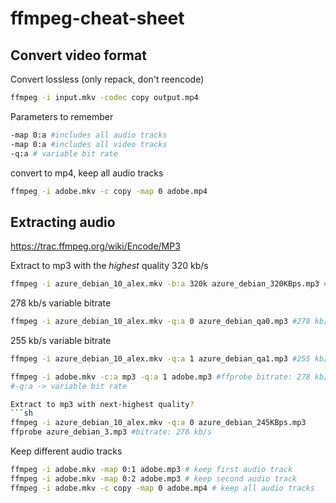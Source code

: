 # ffmpeg-cheat-sheet
## Convert video format
Convert lossless (only repack, don't reencode)
```sh
ffmpeg -i input.mkv -codec copy output.mp4
```

Parameters to remember
```sh
-map 0:a #includes all audio tracks
-map 0:a #includes all video tracks
-q:a # variable bit rate
```

convert to mp4, keep all audio tracks
```sh
ffmpeg -i adobe.mkv -c copy -map 0 adobe.mp4
```

## Extracting audio
https://trac.ffmpeg.org/wiki/Encode/MP3

Extract to mp3 with the *highest* quality
320 kb/s
```sh
ffmpeg -i azure_debian_10_alex.mkv -b:a 320k azure_debian_320KBps.mp3 #320 kb/s
```
278 kb/s variable bitrate
```sh
ffmpeg -i azure_debian_10_alex.mkv -q:a 0 azure_debian_qa0.mp3 #278 kb/s
```
255 kb/s variable bitrate
```sh
ffmpeg -i azure_debian_10_alex.mkv -q:a 1 azure_debian_qa1.mp3 #255 kb/s
```


```sh
ffmpeg -i adobe.mkv -c:a mp3 -q:a 1 adobe.mp3 #ffprobe bitrate: 278 kb/s
#-q:a -> variable bit rate

Extract to mp3 with next-highest quality?
```sh
ffmpeg -i azure_debian_10_alex.mkv -q:a 0 azure_debian_245KBps.mp3
ffprobe azure_debian_3.mp3 #bitrate: 278 kb/s
```



Keep different audio tracks
```sh
ffmpeg -i adobe.mkv -map 0:1 adobe.mp3 # keep first audio track
ffmpeg -i adobe.mkv -map 0:2 adobe.mp3 # keep second audio track
ffmpeg -i adobe.mkv -c copy -map 0 adobe.mp4 # keep all audio tracks

```
